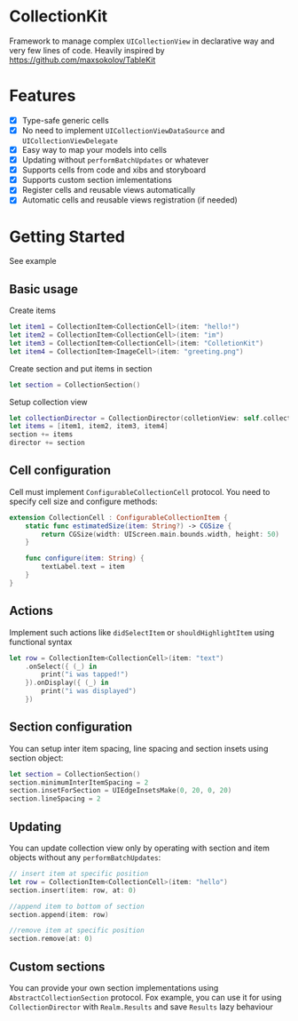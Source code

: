 # CollectionKit

Framework to manage complex `UICollectionView` in declarative way and very few lines of code.
 Heavily inspired by https://github.com/maxsokolov/TableKit

# Features
 - [x] Type-safe generic cells
 - [x] No need to implement `UICollectionViewDataSource` and `UICollectionViewDelegate`
 - [x] Easy way to map your models into cells
 - [x] Updating without `performBatchUpdates` or whatever
 - [x] Supports cells from code and xibs and storyboard
 - [x] Supports custom section imlementations
 - [x] Register cells and reusable views automatically
 - [x] Automatic cells and reusable views registration (if needed)

# Getting Started

See example

## Basic usage
 Create items
 ```swift
 let item1 = CollectionItem<CollectionCell>(item: "hello!")
 let item2 = CollectionItem<CollectionCell>(item: "im")
 let item3 = CollectionItem<CollectionCell>(item: "ColletionKit")
 let item4 = CollectionItem<ImageCell>(item: "greeting.png")
 ```

 Create section and put items in section
 ```swift
 let section = CollectionSection()
 ```

 Setup collection view
 ```swift
let collectionDirector = CollectionDirector(colletionView: self.collectionView)
let items = [item1, item2, item3, item4]
section += items
director += section
 ```

## Cell configuration
Cell must implement `ConfigurableCollectionCell` protocol. You need to specify cell size and configure methods:
```swift
extension CollectionCell : ConfigurableCollectionItem {
    static func estimatedSize(item: String?) -> CGSize {
        return CGSize(width: UIScreen.main.bounds.width, height: 50)
    }

    func configure(item: String) {
        textLabel.text = item
    }
}
```

## Actions
Implement such actions like `didSelectItem` or `shouldHighlightItem` using functional syntax
```swift
let row = CollectionItem<CollectionCell>(item: "text")
    .onSelect({ (_) in
        print("i was tapped!")
    }).onDisplay({ (_) in
        print("i was displayed")
    })
```

## Section configuration
You can setup inter item spacing, line spacing and section insets using section object:
```swift
let section = CollectionSection()
section.minimumInterItemSpacing = 2
section.insetForSection = UIEdgeInsetsMake(0, 20, 0, 20)
section.lineSpacing = 2
```

## Updating
You can update collection view only by operating with section and item objects without any `performBatchUpdates`:
```swift
// insert item at specific position
let row = CollectionItem<CollectionCell>(item: "hello")
section.insert(item: row, at: 0)

//append item to bottom of section
section.append(item: row)

//remove item at specific position
section.remove(at: 0)
```

## Custom sections
You can provide your own section implementations using `AbstractCollectionSection` protocol. Fox example, you can use it for using `CollectionDirector` with `Realm.Results` and save `Results` lazy behaviour
